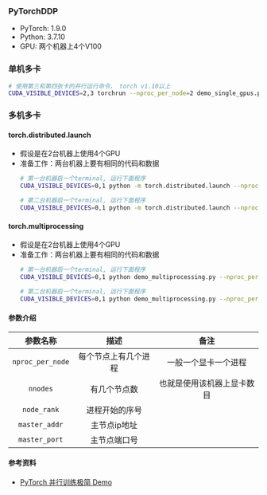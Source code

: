 ### PyTorchDDP
- PyTorch: 1.9.0
- Python: 3.7.10
- GPU: 两个机器上4个V100

### 单机多卡
```bash
# 使用第三和第四张卡的并行运行命令， torch v1.10以上
CUDA_VISIBLE_DEVICES=2,3 torchrun --nproc_per_node=2 demo_single_gpus.py
```

### 多机多卡
#### torch.distributed.launch
- 假设是在2台机器上使用4个GPU
- 准备工作：两台机器上要有相同的代码和数据
    ```bash
    # 第一台机器启一个terminal, 运行下面程序
    CUDA_VISIBLE_DEVICES=0,1 python -m torch.distributed.launch --nproc_per_node=2 --nnodes=2 --node_rank=0 --master_addr="10.10.10.10" --master_port=65500 demo_distributed_launch.py

    # 第二台机器启一个terminal, 运行下面程序
    CUDA_VISIBLE_DEVICES=0,1 python -m torch.distributed.launch --nproc_per_node=2 --nnodes=2 --node_rank=1 --master_addr="10.10.10.10" --master_port=65500 demo_distributed_launch.py
    ```

#### torch.multiprocessing
- 假设是在2台机器上使用4个GPU
- 准备工作：两台机器上要有相同的代码和数据
    ```bash
    # 第一台机器启一个terminal, 运行下面程序
    CUDA_VISIBLE_DEVICES=0,1 python demo_multiprocessing.py --nproc_per_node 2 --nnodes 2 --node_rank 0 --master_addr 10.10.10.10 --master_port 65500

    # 第二台机器启一个terminal, 运行下面程序
    CUDA_VISIBLE_DEVICES=0,1 python demo_multiprocessing.py --nproc_per_node 2 --nnodes 2 --node_rank 1 --master_addr 10.10.10.10 --master_port 65500
    ```

#### 参数介绍
|参数名称|描述|备注|
|:---:|:---:|:---:|
|`nproc_per_node`|每个节点上有几个进程|一般一个显卡一个进程|
|`nnodes`|有几个节点数|也就是使用该机器上显卡数目|
|`node_rank`|进程开始的序号||
|`master_addr`|主节点ip地址||
|`master_port`|主节点端口号||

#### 参考资料
- [PyTorch 并行训练极简 Demo](https://mp.weixin.qq.com/s?__biz=MzI5MDUyMDIxNA==&mid=2247638753&idx=3&sn=59705f871ebd57f3f85040527bdeeb0b&chksm=ec123318db65ba0ef2940499898f0ad0d1d3bf34167d89b880fabc22215512e2be0f35fe879a&mpshare=1&scene=23&srcid=0314wmvKMWBN8TQzyMPt3BJE&sharer_sharetime=1679562302804&sharer_shareid=d3bb90e2f60a69fc71407a2191356565#rd)
